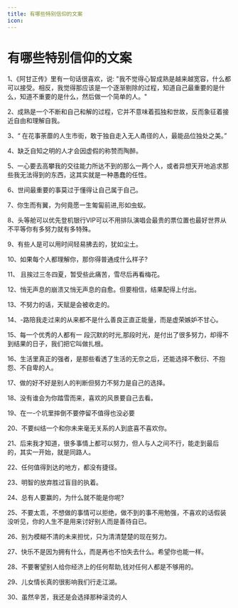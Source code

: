 ```yaml
---
title: 有哪些特别信仰的文案
icon: 
---
```


# 有哪些特别信仰的文案


1、《阿甘正传》里有一句话很喜欢，说: "我不觉得心智成熟是越来越宽容，什么都可以接受。相反，我觉得那应该是一个逐渐剔除的过程，知道自己最重要的是什么，知道不重要的是什么，然后做一个简单的人。"

2、成熟是一个不断和自己和解的过程，它并不意味着孤独和世故，反而象征着接近自由和理解自我。

3、“ 在花事荼蘼的人生市街，敢于独自走入无人甬径的人，最能品位独处之美。”

4、缺乏自知之明的人才会因虚假的称赞而陶醉。

5、一心要去高攀我的交往能力所达不到的那么一两个人，或者异想天开地追求那些我无法得到的东西，这其实就是一种愚蠢的任性。

6、世间最重要的事莫过于懂得让自己属于自己。

7、你生而有翼，为何竟愿一生匍匐前进,形如虫蚁。

8、头等舱可以优先登机银行VIP可以不用排队演唱会最贵的票位置也最好世界从不平等你有多努力就有多特殊。

9、有些人是可以用时间轻易拂去的，犹如尘土。

10、如果每个人都理解你，那你得普通成什么样子?

11、 且挨过三冬四夏，暂受些此痛苦，雪尽后再看梅花。

12、悄无声息的崩溃又悄无声息的自愈。但要相信，结果配得上付出。

13、不努力的话，天赋是会被收走的。

14、-路陪我走过来的从来都不是什么善良正直正能量，而是虚荣嫉妒不甘心。

15、每一个优秀的人都有一 段沉默的时光,那段时光，是付出了很多努力，却得不到结果的日子，我们把它叫做扎根。

16、生活里真正的强者，是那些看透了生活的无奈之后，还能选择不敷衍、不抱怨、不自卑的人。

17、做的好不好是别人的判断但努力不努力是自己的选择。

18、没有谁会为你踏雪而来，喜欢的风景要自己去看。

19、在一-个坑里摔倒不要停留不值得也没必要

20、不要纠结一个和你未来毫无关系的人到底喜不喜欢你。

21、后来我才知道，很多事情上都可以努力，但人与人之间不行，能走到最后的，其实一开始，就是同路人。

22、任何值得到达的地方，都没有捷径。

23、明智的放弃胜过盲目的执着。

24、总有人要赢的，为什么就不能是你呢?

25、不要太乖，不想做的事情可以拒绝，做不到的事不用勉强，不喜欢的话假装没听见，你的人生不是用来讨好别人而是善待自已。

26、别为模糊不清的未来担忧，只为清清楚楚的现在努力。

27、快乐不是因为拥有什么，而是再也不怕失去什么。希望你也能一样。

28、不要奢望别人给你经济上的任何帮助,钱对任何人都是不够用的。

29、儿女情长真的很影响我们行走江湖。

30、虽然辛苦，我还是会选择那种滚烫的人